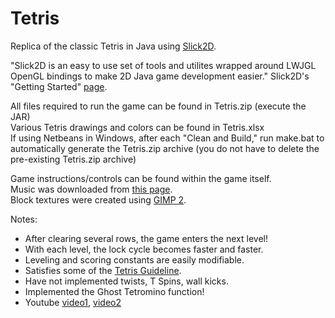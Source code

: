 Tetris
======

Replica of the classic Tetris in Java using <a href="http://slick.ninjacave.com/">Slick2D</a>.<br />

"Slick2D is an easy to use set of tools and utilites wrapped around LWJGL OpenGL bindings to make 2D Java game development easier." Slick2D's "Getting Started" <a href="http://slick.ninjacave.com/wiki/index.php?title=Setting_up_Slick2D_with_NetBeansIDE">page</a>.

All files required to run the game can be found in Tetris.zip (execute the JAR)<br />
Various Tetris drawings and colors can be found in Tetris.xlsx<br />
If using Netbeans in Windows, after each "Clean and Build," run make.bat to automatically generate the Tetris.zip archive (you do not have to delete the pre-existing Tetris.zip archive)

Game instructions/controls can be found within the game itself.<br />
Music was downloaded from <a href="https://archive.org/details/TetrisThemeMusic">this page</a>.<br />
Block textures were created using <a href="http://www.gimp.org/">GIMP 2</a>.

Notes:
- After clearing several rows, the game enters the next level!
- With each level, the lock cycle becomes faster and faster.
- Leveling and scoring constants are easily modifiable.
- Satisfies some of the <a href="http://tetris.wikia.com/wiki/Tetris_Guideline">Tetris Guideline</a>.
- Have not implemented twists, T Spins, wall kicks.
- Implemented the Ghost Tetromino function!
- Youtube <a href="http://www.youtube.com/watch?v=FArcotlUUeU">video1</a>, <a href="http://www.youtube.com/watch?v=jcHfOqqhl6U">video2</a>
